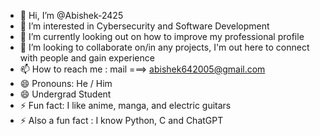 - 👋 Hi, I’m @Abishek-2425
- 🌱 I’m interested in Cybersecurity and Software Development
- 👀 I’m currently looking out on how to improve my professional profile
- 💞️ I’m looking to collaborate on/in any projects, I'm out here to connect with people and gain experience
- 📫 How to reach me : mail ===> abishek642005@gmail.com
- 😄 Pronouns: He / Him
- 😄 Undergrad Student
- ⚡ Fun fact: I like anime, manga, and electric guitars
- ⚡ Also a fun fact : I know Python, C and ChatGPT

<!---
Abishek-2425/Abishek-2425 is a ✨ special ✨ repository because its `README.md` (this file) appears on your GitHub profile.
You can click the Preview link to take a look at your changes.
--->
